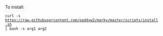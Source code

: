 To install:

<code>curl -s https://raw.githubusercontent.com/paddyw2/marky/master/scripts/install.sh | bash -s arg1 arg2</code>
